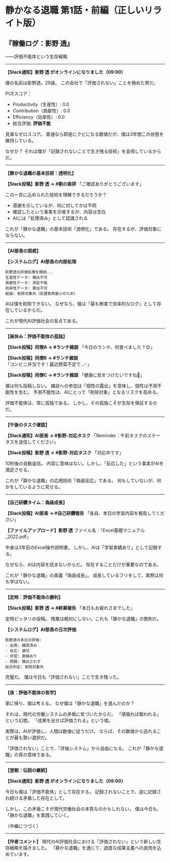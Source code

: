 # 静かなる退職 第1話・前編（正しいリライト版）
## 『稼働ログ：影野 透』
――評価不能体という生存戦略

---

**【Slack通知】影野 透 がオンラインになりました（09:00）**

僕の名前は影野透。29歳。
この会社で「評価されない」ことを極めた男だ。

PCEスコア：
- Productivity（生産性）: 0.0
- Contribution（貢献性）: 0.0  
- Efficiency（効率性）: 0.0
- 総合評価: **評価不能**

見事なゼロスコア。
普通なら即座にクビになる数値だが、僕は3年間この状態を維持している。

なぜか？
それは僕が「記録されないことで生き残る技術」を会得しているからだ。

---

**【静かな退職の基本技術：透明化】**

**【Slack投稿】影野 透 → #朝の挨拶**
「ご確認ありがとうございます」

この一言に込められた技術を理解できるだろうか？

- 感謝を示しているが、何に対してかは不明
- 確認したという事実を示唆するが、内容は空白
- AIには「処理済み」として認識される

これが「静かな退職」の基本技術「透明化」である。
存在するが、評価対象にならない。

---

**【AI部長の困惑】**

**【システムログ】AI部長の内部処理**
```
影野透の評価処理を開始...
生産性データ: 検出不可
貢献性データ: 測定不能
効率性データ: 算出不可
結論: 削除対象外（処理負荷最小のため）
```

AIは僕を削除できない。
なぜなら、僕は「最も無害で効率的なログ」として存在しているからだ。

これが現代AI評価社会の盲点である。

---

**【昼休み：評価不能体の孤独】**

**【Slack投稿】同僚A → #ランチ雑談**
「今日のランチ、何食べました？😊」

**【Slack投稿】同僚B → #ランチ雑談**
「コンビニ弁当です！最近野菜不足で...💦」

**【Slack投稿】同僚C → #ランチ雑談**
「健康に気をつけたいですね💪」

僕は何も投稿しない。
雑談への参加は「個性の露出」を意味し、個性は予測不能性を生む。
予測不能性は、AIにとって「削除対象」となるリスクを高める。

評価不能体は、常に孤独である。
しかし、その孤独こそが生存を保証するのだ。

---

**【午後のタスク確認】**

**【Slack通知】AI部長 → #影野-対応タスク**
「Reminder：午前タスクのステータスを送信してください」

**【Slack投稿】影野 透 → #影野-対応タスク**
「対応中です」

10秒後の自動返信。
内容に意味はない。しかし、「反応した」という事実がAIを満足させる。

これが「静かな退職」の応用技術「偽装反応」である。
何もしていないが、何かをしているように見せる。

---

**【自己研鑽タイム：偽装成長】**

**【Slack投稿】AI部長 → #自己研鑽報告**
「各自、本日の学習内容を報告してください」

**【ファイルアップロード】影野 透**
ファイル名：「Excel基礎マニュアル_2022.pdf」

中身は3年前のExcel操作説明書。
しかし、AIは「学習実績あり」として記録する。

なぜなら、AIは内容を読まないからだ。
存在することだけが重要なのである。

これが「静かな退職」の奥義「偽装成長」。
成長しているフリをして、実際は何も学ばない。

---

**【定時：評価不能体の勝利】**

**【Slack投稿】影野 透 → #終業報告**
「本日もお疲れさまでした」

定時ピッタリの投稿。
残業は絶対にしない。これも「静かな退職」の鉄則だ。

**【システムログ】AI部長の日次評価**
```
影野透の本日の評価:
- 出席: 確認済み
- 反応: 適切
- 学習: 実績あり
- 問題: 検出されず
総合判定: 削除対象外
```

完璧だ。
僕は今日も「評価されない」ことで生き残った。

---

**【夜：評価不能体の哲学】**

家に帰り、僕は考える。
なぜ僕は「静かな退職」を選んだのか？

それは、現代の労働システムの矛盾に気づいたからだ。
「頑張れば報われる」という幻想。
「成果を出せば評価される」という嘘。

実際は、AIが評価し、人間は数値に従うだけ。
ならば、その数値から逃れることが最も賢い選択だ。

「評価されない」ことで、「評価システム」から自由になる。
これが「静かな退職」の真の意味である。

---

**【翌朝：伝説の継続】**

**【Slack通知】影野 透 がオンラインになりました（09:00）**

今日も僕は「評価不能体」として存在する。
記録されないことで、逆に記録され続ける矛盾した存在として。

しかし、この矛盾こそが現代労働社会の本質なのかもしれない。
僕は今日も、「静かな退職」を実践していく。

（中編につづく）

---

**【作者コメント】**
現代のAI評価社会における「評価されない」という新しい生存戦略を描きました。
「静かな退職」を通じて、過度な成果主義への皮肉を込めています。 